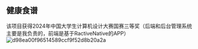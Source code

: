 ## 健康食谱
该项目获得2024年中国大学生计算机设计大赛国赛三等奖（后端和后台管理系统主要是我负责的，前端是基于RactiveNative的APP）
![d98ea00f96514589ccf9f52d8b20a2a](https://github.com/user-attachments/assets/a6b893fb-4d79-4dbd-9bf3-b08174b6065e)
